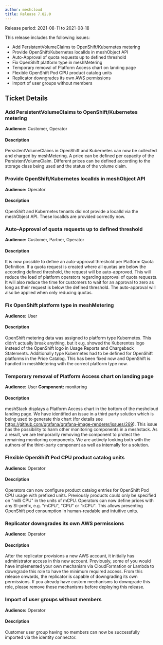 ```yaml
---
author: meshcloud
title: Release 7.82.0
---
```


Release period: 2021-08-11 to 2021-08-18

This release includes the following issues:
* Add PersistentVolumeClaims to OpenShift/Kubernetes metering
* Provide OpenShift/Kubernetes localIds in meshObject API
* Auto-Approval of quota requests up to defined threshold
* Fix OpenShift platform type in meshMetering
* Temporary removal of Platform Access chart on landing page
* Flexible OpenShift Pod CPU product catalog units
* Replicator downgrades its own AWS permissions
* Import of user groups without members
<!--truncate-->

## Ticket Details
### Add PersistentVolumeClaims to OpenShift/Kubernetes metering
**Audience:** Customer, Operator


#### Description
PersistentVolumeClaims in OpenShift and Kubernetes can now be collected and charged by meshMetering.
A price can be defined per capacity of the PersistentVolumeClaim. Different prices can be defined 
according to the storage class being used and the status of the volume claim.

### Provide OpenShift/Kubernetes localIds in meshObject API
**Audience:** Operator


#### Description
OpenShift and Kubernetes tenants did not provide a localId via the meshObject API. These localIds
are provided correctly now.

### Auto-Approval of quota requests up to defined threshold
**Audience:** Customer, Partner, Operator


#### Description
It is now possible to define an auto-approval threshold per Platform Quota Definition. If a quota request is created where all
quotas are below the according defined threshold, the request will be auto-approved. This will reduce the load of platform operators
regarding approval of quota requests. It will also reduce the time for customers to wait for an approval to zero as long as their request
is below the defined threshold. The auto-approval will also be applied when only reducing quotas.

### Fix OpenShift platform type in meshMetering
**Audience:** User


#### Description
OpenShift metering data was assigned to platform type Kubernetes. This didn't actually break anything,
but it e.g. showed the Kuberentes logo instead of the OpenShift logo in Usage Reports and Chargeback Statements.
Additionally type Kubernetes had to be defined for OpenShift platforms in the Price Catalog. This has been fixed
now and OpenShift is handled in meshMetering with the correct platform type now.

### Temporary removal of Platform Access chart on landing page
**Audience:** User
**Component:** monitoring


#### Description
meshStack displays a Platform Access chart in the bottom of the meshcloud landing page. We have identified an issue in a third party
solution which is being used to generate this chart (for details see https://github.com/grafana/grafana-image-renderer/issues/269).
This issue has the possibility to harm other monitoring components in a meshstack. As a result, we are temporarily removing the component
to protect the remaining monitoring components. We are actively looking both with the authors of the third-party component as well as internally
for a solution.

### Flexible OpenShift Pod CPU product catalog units
**Audience:** Operator


#### Description
Operators can now configure product catalog entries for OpenShift Pod CPU usage
with prefixed units. Previously products could only be specified on "milli CPU" in the
units of mCPU. Operators can now define prices with any SI-prefix, e.g. "mCPU", "CPU" or "kCPU".
This allows presenting OpenShift pod consumption in human-readable and intuitive units.

### Replicator downgrades its own AWS permissions
**Audience:** Operator


#### Description
After the replicator provisions a new AWS account, it initially has administrator access in this new account.
Previously, some of you would have implemented your own mechanism via CloudFormation or Lambda to downgrade this role
to have the minimum required access.
From this release onwards, the replicator is capable of downgrading its own permissions.
If you already have custom  mechanisms to downgrade this role, please remove those mechanisms before
deploying this release.

### Import of user groups without members
**Audience:** Operator


#### Description
Customer user group having no members can now be successfully imported via the identity connector.

